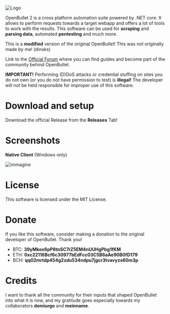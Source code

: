 ![Logo](https://i.imgur.com/sToEkJC.png)

OpenBullet 2 is a cross platform automation suite powered by .NET core. It allows to perform requests towards a target webapp and offers a lot of tools to work with the results. This software can be used for **scraping** and **parsing data**, automated **pentesting** and much more.

This is a **modified** version of the original OpenBullet! This was not originally made by me! (dinxks)

Link to the [Official Forum](https://discourse.openbullet.dev/) where you can find guides and become part of the community behind OpenBullet.

**IMPORTANT!** Performing (D)DoS attacks or credential stuffing on sites you do not own (or you do not have permission to test) is **illegal!** The developer will not be held responsible for improper use of this software.

# Download and setup
Download the official Release from the **Releases** Tab!

# Screenshots

**Native Client** (Windows only)

![immagine](https://user-images.githubusercontent.com/48930622/151500974-5cb7a9fd-766b-44ab-b32e-f7d623c0e7dd.png)

# License
This software is licensed under the MIT License.

# Donate
If you like this software, consider making a donation to the original developer of OpenBullet. Thank you!
- BTC: **39yMkox6pP8tnSC7rZ5EM4nUUHgPbg1fKM**
- ETH: **0xc22116Bcf6c30977bEdFcc03C5B6aAe90B0fD179**
- BCH: **qq02mrtdp454g2zdu534ndpu7jgcr3tvavyzs60m3p**

# Credits
I want to thank all the community for their inputs that shaped OpenBullet into what it is now, and my gratitude goes especially towards my collaborators **demiurgo** and **meinname**.
